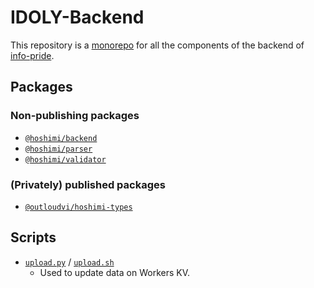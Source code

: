 # IDOLY-Backend

This repository is a [monorepo](https://en.wikipedia.org/wiki/Monorepo) for all the components of the backend of [info-pride](https://github.com/outloudvi/info-pride).

## Packages

### Non-publishing packages

* [`@hoshimi/backend`](packages/backend)
* [`@hoshimi/parser`](packages/parser)
* [`@hoshimi/validator`](packages/validator)

### (Privately) published packages

* [`@outloudvi/hoshimi-types`](packages/types)

## Scripts

* [`upload.py`](scripts/upload.py) / [`upload.sh`](scripts/upload.sh)
  * Used to update data on Workers KV.